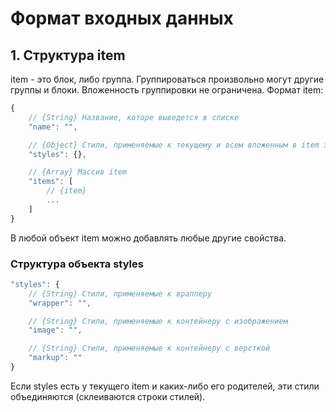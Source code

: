 # Формат входных данных

## 1. Структура item

item - это блок, либо группа. Группироваться произвольно могут другие группы и блоки. Вложенность группировки не ограничена. Формат item:
```js
{
    // {String} Название, которе выведется в списке
    "name": "",

    // {Object} Стили, применяемые к текущему и всем вложенным в item элементам. См. п. 2
    "styles": {},

    // {Array} Массив item
    "items": [
        // {item}
        ...
    ]
}
```

В любой объект item можно добавлять любые другие свойства.

### Структура объекта styles

```js
"styles": {
    // {String} Стили, применяемые к врапперу
    "wrapper": "",

    // {String} Стили, применяемые к контейнеру с изображением
    "image": "",

    // {String} Стили, применяемые к контейнеру с версткой
    "markup": ""
}
```

Если styles есть у текущего item и каких-либо его родителей, эти стили объединяются (склеиваются строки стилей).
